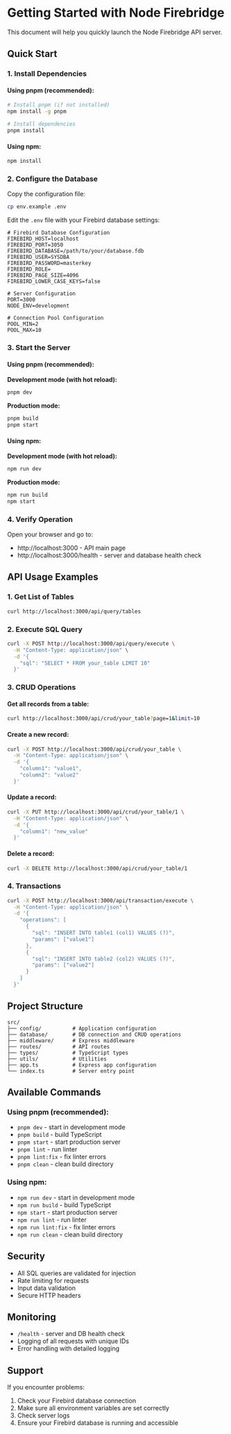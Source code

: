 
# Getting Started with Node Firebridge

This document will help you quickly launch the Node Firebridge API server.

## Quick Start

### 1. Install Dependencies

#### Using pnpm (recommended):

```bash
# Install pnpm (if not installed)
npm install -g pnpm

# Install dependencies
pnpm install
```

#### Using npm:

```bash
npm install
```

### 2. Configure the Database

Copy the configuration file:
```bash
cp env.example .env
```

Edit the `.env` file with your Firebird database settings:

```env
# Firebird Database Configuration
FIREBIRD_HOST=localhost
FIREBIRD_PORT=3050
FIREBIRD_DATABASE=/path/to/your/database.fdb
FIREBIRD_USER=SYSDBA
FIREBIRD_PASSWORD=masterkey
FIREBIRD_ROLE=
FIREBIRD_PAGE_SIZE=4096
FIREBIRD_LOWER_CASE_KEYS=false

# Server Configuration
PORT=3000
NODE_ENV=development

# Connection Pool Configuration
POOL_MIN=2
POOL_MAX=10
```

### 3. Start the Server

#### Using pnpm (recommended):

**Development mode (with hot reload):**
```bash
pnpm dev
```

**Production mode:**
```bash
pnpm build
pnpm start
```

#### Using npm:

**Development mode (with hot reload):**
```bash
npm run dev
```

**Production mode:**
```bash
npm run build
npm start
```

### 4. Verify Operation

Open your browser and go to:
- http://localhost:3000 - API main page
- http://localhost:3000/health - server and database health check

## API Usage Examples

### 1. Get List of Tables

```bash
curl http://localhost:3000/api/query/tables
```

### 2. Execute SQL Query

```bash
curl -X POST http://localhost:3000/api/query/execute \
  -H "Content-Type: application/json" \
  -d '{
    "sql": "SELECT * FROM your_table LIMIT 10"
  }'
```

### 3. CRUD Operations

#### Get all records from a table:
```bash
curl http://localhost:3000/api/crud/your_table?page=1&limit=10
```

#### Create a new record:
```bash
curl -X POST http://localhost:3000/api/crud/your_table \
  -H "Content-Type: application/json" \
  -d '{
    "column1": "value1",
    "column2": "value2"
  }'
```

#### Update a record:
```bash
curl -X PUT http://localhost:3000/api/crud/your_table/1 \
  -H "Content-Type: application/json" \
  -d '{
    "column1": "new_value"
  }'
```

#### Delete a record:
```bash
curl -X DELETE http://localhost:3000/api/crud/your_table/1
```

### 4. Transactions

```bash
curl -X POST http://localhost:3000/api/transaction/execute \
  -H "Content-Type: application/json" \
  -d '{
    "operations": [
      {
        "sql": "INSERT INTO table1 (col1) VALUES (?)",
        "params": ["value1"]
      },
      {
        "sql": "INSERT INTO table2 (col2) VALUES (?)",
        "params": ["value2"]
      }
    ]
  }'
```

## Project Structure

```
src/
├── config/          # Application configuration
├── database/        # DB connection and CRUD operations
├── middleware/      # Express middleware
├── routes/          # API routes
├── types/           # TypeScript types
├── utils/           # Utilities
├── app.ts           # Express app configuration
└── index.ts         # Server entry point
```

## Available Commands

### Using pnpm (recommended):

- `pnpm dev` - start in development mode
- `pnpm build` - build TypeScript
- `pnpm start` - start production server
- `pnpm lint` - run linter
- `pnpm lint:fix` - fix linter errors
- `pnpm clean` - clean build directory

### Using npm:

- `npm run dev` - start in development mode
- `npm run build` - build TypeScript
- `npm start` - start production server
- `npm run lint` - run linter
- `npm run lint:fix` - fix linter errors
- `npm run clean` - clean build directory

## Security

- All SQL queries are validated for injection
- Rate limiting for requests
- Input data validation
- Secure HTTP headers

## Monitoring

- `/health` - server and DB health check
- Logging of all requests with unique IDs
- Error handling with detailed logging

## Support

If you encounter problems:
1. Check your Firebird database connection
2. Make sure all environment variables are set correctly
3. Check server logs
4. Ensure your Firebird database is running and accessible
